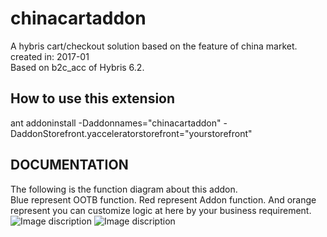 # chinacartaddon
A hybris cart/checkout solution based on the feature of china market.</br>
created in: 2017-01</br>
Based on b2c_acc of Hybris 6.2.</br>

## How to use this extension ##
ant addoninstall -Daddonnames="chinacartaddon" -DaddonStorefront.yacceleratorstorefront="yourstorefront"

## DOCUMENTATION ##
The following is the function diagram about this addon.</br>
Blue represent OOTB function. Red represent Addon function. And orange represent  you can customize logic at here by your business requirement.
![Image discription](https://github.com/whatsgirl/img-storage/blob/master/2017-01-18_22-46-46.png)
![Image discription](https://github.com/whatsgirl/img-storage/blob/master/2017-01-20_11-32-31.png)
